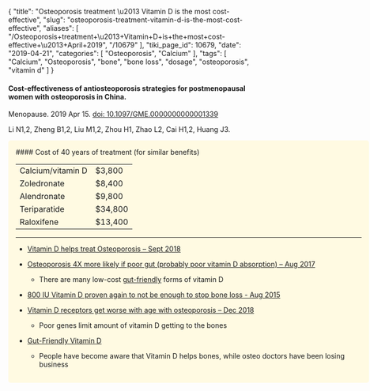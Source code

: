 {
    "title": "Osteoporosis treatment \u2013 Vitamin D is the most cost-effective",
    "slug": "osteoporosis-treatment-vitamin-d-is-the-most-cost-effective",
    "aliases": [
        "/Osteoporosis+treatment+\u2013+Vitamin+D+is+the+most+cost-effective+\u2013+April+2019",
        "/10679"
    ],
    "tiki_page_id": 10679,
    "date": "2019-04-21",
    "categories": [
        "Osteoporosis",
        "Calcium"
    ],
    "tags": [
        "Calcium",
        "Osteoporosis",
        "bone",
        "bone loss",
        "dosage",
        "osteoporosis",
        "vitamin d"
    ]
}


#### Cost-effectiveness of antiosteoporosis strategies for postmenopausal women with osteoporosis in China.

Menopause. 2019 Apr 15. [doi: 10.1097/GME.0000000000001339](https://doi.org/10.1097/GME.0000000000001339)

Li N1,2, Zheng B1,2, Liu M1,2, Zhou H1, Zhao L2, Cai H1,2, Huang J3.

<div class="border" style="background-color:#FFFAE2;padding:15px;margin:10px 0;border-radius:5px;width:700px">
#### Cost of 40 years of treatment (for similar benefits)

| | |
| --- | --- |
| Calcium/vitamin D  | $3,800 |
| Zoledronate | $8,400 |
| Alendronate | $9,800 |
| Teriparatide | $34,800 |
| Raloxifene  | $13,400 |

   

---

* [Vitamin D helps treat Osteoporosis – Sept 2018](/posts/vitamin-d-helps-treat-osteoporosis)

* [Osteoporosis 4X more likely if poor gut (probably poor vitamin D absorption) – Aug 2017](/posts/osteoporosis-4x-more-likely-if-poor-gut-probably-poor-vitamin-d-absorption)

   * There are many low-cost [gut-friendly](/posts/gut-friendly-vitamin-d) forms of vitamin D

* [800 IU Vitamin D proven again to not be enough to stop bone loss - Aug 2015](/posts/800-iu-vitamin-d-proven-again-to-not-be-enough-to-stop-bone-loss)

* [Vitamin D receptors get worse with age with osteoporosis – Dec 2018](/posts/vitamin-d-receptors-get-worse-with-age-with-osteoporosis)

   * Poor genes limit amount of vitamin D getting to the bones

* [Gut-Friendly Vitamin D](/posts/gut-friendly-vitamin-d)

   * People have become aware that Vitamin D helps bones, while osteo doctors have been losing business